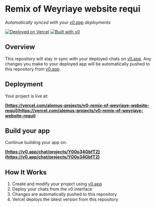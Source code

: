 # Remix of Weyriaye website requi

*Automatically synced with your [v0.app](https://v0.app) deployments*

[![Deployed on Vercel](https://img.shields.io/badge/Deployed%20on-Vercel-black?style=for-the-badge&logo=vercel)](https://vercel.com/alemus-projects/v0-remix-of-weyriaye-website-requi)
[![Built with v0](https://img.shields.io/badge/Built%20with-v0.app-black?style=for-the-badge)](https://v0.app/chat/projects/Y00o34GbfT2)

## Overview

This repository will stay in sync with your deployed chats on [v0.app](https://v0.app).
Any changes you make to your deployed app will be automatically pushed to this repository from [v0.app](https://v0.app).

## Deployment

Your project is live at:

**[https://vercel.com/alemus-projects/v0-remix-of-weyriaye-website-requi](https://vercel.com/alemus-projects/v0-remix-of-weyriaye-website-requi)**

## Build your app

Continue building your app on:

**[https://v0.app/chat/projects/Y00o34GbfT2](https://v0.app/chat/projects/Y00o34GbfT2)**

## How It Works

1. Create and modify your project using [v0.app](https://v0.app)
2. Deploy your chats from the v0 interface
3. Changes are automatically pushed to this repository
4. Vercel deploys the latest version from this repository
